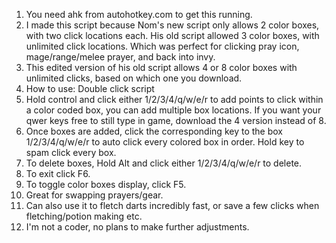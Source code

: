 1. You need ahk from autohotkey.com to get this running.
2. I made this script because Nom's new script only allows 2 color boxes, with two click locations each. His old script allowed 3 color boxes, with unlimited click locations. Which was perfect for clicking pray icon, mage/range/melee prayer, and back into invy.
3. This edited version of his old script allows 4 or 8 color boxes with unlimited clicks, based on which one you download.
4. How to use: Double click script
5. Hold control and click either 1/2/3/4/q/w/e/r to add points to click within a color coded box, you can add multiple box locations. If you want your qwer keys free to still type in game, download the 4 version instead of 8.
6. Once boxes are added, click the corresponding key to the box 1/2/3/4/q/w/e/r to auto click every colored box in order. Hold key to spam click every box.
7. To delete boxes, Hold Alt and click either 1/2/3/4/q/w/e/r to delete.
8. To exit click F6.
9. To toggle color boxes display, click F5.
10. Great for swapping prayers/gear.
11. Can also use it to fletch darts incredibly fast, or save a few clicks when fletching/potion making etc.
12. I'm not a coder, no plans to make further adjustments.
